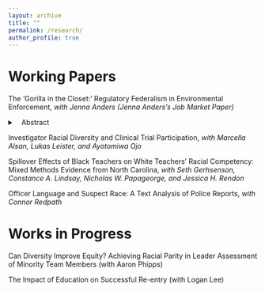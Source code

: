 ```yaml
---
layout: archive
title: ""
permalink: /research/
author_profile: true
---
```


Working Papers
======

The ‘Gorilla in the Closet:’ Regulatory Federalism in Environmental Enforcement, *with Jenna Anders (Jenna Anders’s Job Market Paper)* 
<details>
 <summary>&nbsp;&nbsp;&nbsp;Abstract</summary>
 Will be posted November 2023.
</details>

Investigator Racial Diversity and Clinical Trial Participation, *with Marcella Alsan, Lukas Leister, and Ayotomiwa Ojo*

Spillover Effects of Black Teachers on White Teachers’ Racial Competency: Mixed Methods Evidence from North Carolina, *with Seth Gerhsenson, Constance A. Lindsay, Nicholas W. Papageorge, and Jessica H. Rendon*

Officer Language and Suspect Race: A Text Analysis of Police Reports, *with Connor Redpath*

Works in Progress
======

Can Diversity Improve Equity? Achieving Racial Parity in Leader Assessment of Minority Team Members (with Aaron Phipps)

The Impact of Education on Successful Re-entry (with Logan Lee)
